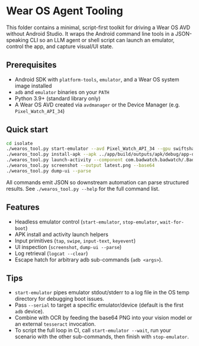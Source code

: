 # Wear OS Agent Tooling

This folder contains a minimal, script-first toolkit for driving a Wear OS AVD without Android Studio. It wraps the Android command line tools in a JSON-speaking CLI so an LLM agent or shell script can launch an emulator, control the app, and capture visual/UI state.

## Prerequisites
- Android SDK with `platform-tools`, `emulator`, and a Wear OS system image installed
- `adb` and `emulator` binaries on your `PATH`
- Python 3.9+ (standard library only)
- A Wear OS AVD created via `avdmanager` or the Device Manager (e.g. `Pixel_Watch_API_34`)

## Quick start
```bash
cd isolate
./wearos_tool.py start-emulator --avd Pixel_Watch_API_34 --gpu swiftshader_indirect --wait
./wearos_tool.py install-apk --apk ../app/build/outputs/apk/debug/app-debug.apk
./wearos_tool.py launch-activity --component com.badwatch.badwatch/.BadWatchActivity
./wearos_tool.py screenshot --output latest.png --base64
./wearos_tool.py dump-ui --parse
```

All commands emit JSON so downstream automation can parse structured results. See `./wearos_tool.py --help` for the full command list.

## Features
- Headless emulator control (`start-emulator`, `stop-emulator`, `wait-for-boot`)
- APK install and activity launch helpers
- Input primitives (`tap`, `swipe`, `input-text`, `keyevent`)
- UI inspection (`screenshot`, `dump-ui --parse`)
- Log retrieval (`logcat --clear`)
- Escape hatch for arbitrary adb sub-commands (`adb <args>`).

## Tips
- `start-emulator` pipes emulator stdout/stderr to a log file in the OS temp directory for debugging boot issues.
- Pass `--serial` to target a specific emulator/device (default is the first `adb` device).
- Combine with OCR by feeding the base64 PNG into your vision model or an external `tesseract` invocation.
- To script the full loop in CI, call `start-emulator --wait`, run your scenario with the other sub-commands, then finish with `stop-emulator`.
